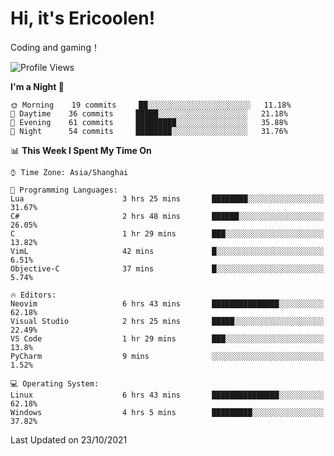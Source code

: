 # Hi, it's Ericoolen!
Coding and gaming！

<!--START_SECTION:waka-->
![Profile Views](http://img.shields.io/badge/Profile%20Views-9-blue)

**I'm a Night 🦉** 

```text
🌞 Morning    19 commits     ██░░░░░░░░░░░░░░░░░░░░░░░   11.18% 
🌆 Daytime    36 commits     █████░░░░░░░░░░░░░░░░░░░░   21.18% 
🌃 Evening    61 commits     █████████░░░░░░░░░░░░░░░░   35.88% 
🌙 Night      54 commits     ████████░░░░░░░░░░░░░░░░░   31.76%

```


📊 **This Week I Spent My Time On** 

```text
⌚︎ Time Zone: Asia/Shanghai

💬 Programming Languages: 
Lua                      3 hrs 25 mins       ████████░░░░░░░░░░░░░░░░░   31.67% 
C#                       2 hrs 48 mins       ██████░░░░░░░░░░░░░░░░░░░   26.05% 
C                        1 hr 29 mins        ███░░░░░░░░░░░░░░░░░░░░░░   13.82% 
VimL                     42 mins             █░░░░░░░░░░░░░░░░░░░░░░░░   6.51% 
Objective-C              37 mins             █░░░░░░░░░░░░░░░░░░░░░░░░   5.74%

🔥 Editors: 
Neovim                   6 hrs 43 mins       ███████████████░░░░░░░░░░   62.18% 
Visual Studio            2 hrs 25 mins       █████░░░░░░░░░░░░░░░░░░░░   22.49% 
VS Code                  1 hr 29 mins        ███░░░░░░░░░░░░░░░░░░░░░░   13.8% 
PyCharm                  9 mins              ░░░░░░░░░░░░░░░░░░░░░░░░░   1.52%

💻 Operating System: 
Linux                    6 hrs 43 mins       ███████████████░░░░░░░░░░   62.18% 
Windows                  4 hrs 5 mins        █████████░░░░░░░░░░░░░░░░   37.82%

```


 Last Updated on 23/10/2021
<!--END_SECTION:waka-->

